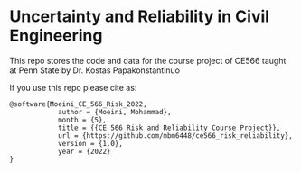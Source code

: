 # Uncertainty and Reliability in Civil Engineering

This repo stores the code and data for the course project of CE566 taught at Penn State by Dr. Kostas Papakonstantinuo

If you use this repo please cite as:

```
@software{Moeini_CE_566_Risk_2022,
            author = {Moeini, Mohammad},
            month = {5},
            title = {{CE 566 Risk and Reliability Course Project}},
            url = {https://github.com/mbm6448/ce566_risk_reliability},
            version = {1.0},
            year = {2022}
}
